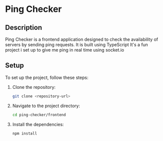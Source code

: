 # Ping Checker

## Description
Ping Checker is a frontend application designed to check the availability of servers by sending ping requests. It is built using TypeScript 
It's a fun project i set up to give me ping in real time using socket.io

## Setup
To set up the project, follow these steps:

1. Clone the repository:
    ```sh
    git clone <repository-url>
    ```
2. Navigate to the project directory:
    ```sh
    cd ping-checker/frontend
    ```
3. Install the dependencies:
    ```sh
    npm install
    ```

